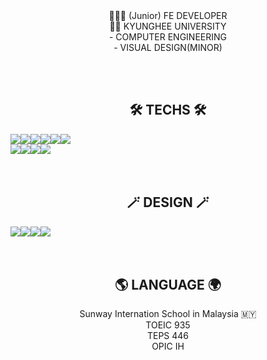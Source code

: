 <div align="center">
👩🏼‍💻 (Junior) FE DEVELOPER<br>
👩‍🎓 KYUNGHEE UNIVERSITY<br>
  - COMPUTER ENGINEERING<br>
  - VISUAL DESIGN(MINOR)

<br><br>

<h2 style="text-align:center"> 🛠 TECHS 🛠 </h2>
<div style="display: flex">
<img src="https://img.shields.io/badge/Python-3766AB?style=flat-square&logo=Python&logoColor=white"/> 
<img src="https://img.shields.io/badge/C++-00599C?style=flat-square&logo=C%2B%2b&logoColor=white"/> 
<img src="https://img.shields.io/badge/HTML-E34F26?style=flat-square&logo=HTML5&logoColor=white"/> 
<img src="https://img.shields.io/badge/CSS-1572B6?style=flat-square&logo=CSS3&logoColor=white"/> 
<img src="https://img.shields.io/badge/SASS-CC6699?style=flat-square&logo=Sass&logoColor=white"/> 
<img src="https://img.shields.io/badge/JavaScript-F7DF1E?style=flat-square&logo=JavaScript&logoColor=white"/> 
</div>
<div style="display: flex">
<img src="https://img.shields.io/badge/Vue.js-4FC08D?style=flat-square&logo=Vue.js&logoColor=white"/> 
<img src="https://img.shields.io/badge/Vuetify-1867C0?style=flat-square&logo=Vuetify&logoColor=white"/> 
<img src="https://img.shields.io/badge/Webpack-8DD6F9?style=flat-square&logo=Webpack&logoColor=white"/> 
<img src="https://img.shields.io/badge/gulp-CF4647?style=flat-square&logo=gulp&logoColor=white"/>
</div>
<br><br>
<h2 style="text-align:center"> 🪄 DESIGN 🪄 </h2>
<div style="display: flex">
<img src="https://img.shields.io/badge/Illustrator-FF9A00?style=flat-square&logo=Adobe-Illustrator&logoColor=white"/> 
<img src="https://img.shields.io/badge/Photoshop-31A8FF?style=flat-square&logo=Adboe-PhotoShop&logoColor=white"/> 
<img src="https://img.shields.io/badge/Indesign-FF3366?style=flat-square&logo=Adobe-InDesign&logoColor=white"/> 
<img src="https://img.shields.io/badge/XD-FF61F6?style=flat-square&logo=Adobe-XD&logoColor=white"/> 
</div>
<br><br>
<h2 style="text-align:center"> 🌎 LANGUAGE 🌍 </h2>
<div>Sunway Internation School in Malaysia 🇲🇾 </div>
<div>TOEIC 935</div>
<div>TEPS 446</div>
<div>OPIC IH</div>
  
 </div>
